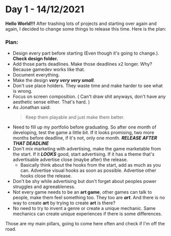 # Day 1 - 14/12/2021

**Hello World!!!** After trashing lots of projects and starting over again and again, I decided to change some things to release this time. Here is the plan:

### Plan:

* Design every part before starting (Even though it's going to change.). **Check design folder.**
* Add those parts deadlines. Make those deadlines x2 longer. Why? Because gamedev works like that.
* Document everything.
* Make the design ***very very very small***.
* Don't use place holders. They waste time and make harder to see what is wrong.
* Focus on screen composition. ( Can't draw shit anyways, don't have any aesthetic sense either. That's hard. )
* As Jonathan said:
    >Keep them playable and just make them better.
* Need to fill up my portfolio before graduating. So after one month of developing, test the game a little bit. If it looks promising, two more months before deadline, if it's not, only one month. ***RELEASE AFTER THAT DEADLINE***
* Don't mix marketing with advertising, make the game marketable from the start. If it ***LOOKS*** good, start advertising. If it has a theme that's advertisable advertise close (maybe after) the release.
  * Basically think about the hooks from the start, add as much as you can. Advertise visual hooks as soon as possible. Advertise other hooks close the release.
* Don't be shy while advertising but don't forget about peoples power struggles and agreeableness.
* Not every game needs to be an **art game**, other games can talk to people, make them feel something too. They too are ***art***. And there is no way to create **art** by trying to create **art** is there?
* No need to try to invent a genre or create a unique mechanic. Same mechanics can create unique experiences if there is some differences.

Those are my main pillars, going to come here often and check if I'm off the road.